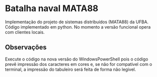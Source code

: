 # Batalha naval MATA88
Implementação do projeto de sistemas distribuídos (MATA88) da UFBA. Código implementado em python. No momento a versão funcional opera com clientes locais.

## Observações 
Execute o código na nova versão do WindowsPowerShell pois o código prevê impressão dos caracteres em cores e, se não for compativel com o terminal, a impressão do tabuleiro será feita de forma não legivel.


